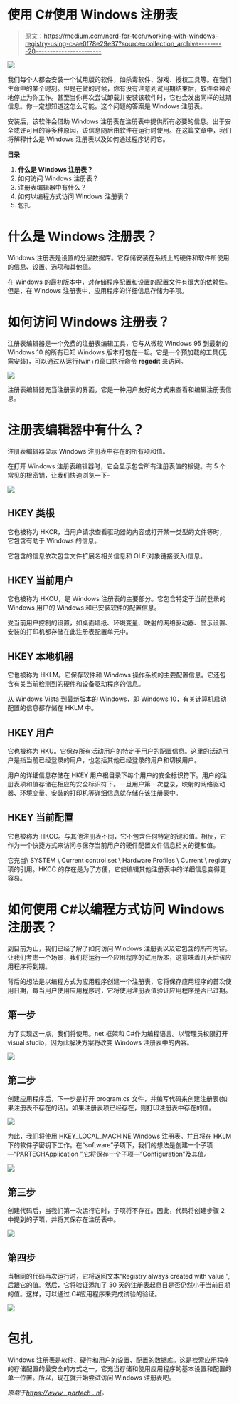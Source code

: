 # 使用 C#使用 Windows 注册表

> 原文：<https://medium.com/nerd-for-tech/working-with-windows-registry-using-c-ae0f78e29e37?source=collection_archive---------20----------------------->

![](img/0e0bb60f9b56bf0ffe7b853b037953b0.png)

我们每个人都会安装一个试用版的软件，如杀毒软件、游戏、授权工具等。在我们生命中的某个时刻。但是在做的时候，你有没有注意到试用期结束后，软件会神奇地停止为你工作。甚至当你再次尝试卸载并安装该软件时，它也会发出同样的过期信息。你一定想知道这怎么可能。这个问题的答案是 Windows 注册表。

安装后，该软件会借助 Windows 注册表在注册表中提供所有必要的信息。出于安全或许可目的等多种原因，该信息随后由软件在运行时使用。在这篇文章中，我们将解释什么是 Windows 注册表以及如何通过程序访问它。

**目录**

1.  **什么是 Windows 注册表？**
2.  如何访问 Windows 注册表？
3.  注册表编辑器中有什么？
4.  如何以编程方式访问 Windows 注册表？
5.  包扎

# 什么是 Windows 注册表？

Windows 注册表是设置的分层数据库。它存储安装在系统上的硬件和软件所使用的信息、设置、选项和其他值。

在 Windows 的最初版本中，对存储程序配置和设置的配置文件有很大的依赖性。但是，在 Windows 注册表中，应用程序的详细信息存储为子项。

# 如何访问 Windows 注册表？

注册表编辑器是一个免费的注册表编辑工具，它与从微软 Windows 95 到最新的 Windows 10 的所有已知 Windows 版本打包在一起。它是一个预加载的工具(无需安装)，可以通过从运行(win+r)窗口执行命令 **regedit** 来访问。

![](img/17a58b198f84020581e9405c0dbb8e56.png)

注册表编辑器充当注册表的界面，它是一种用户友好的方式来查看和编辑注册表信息。

# 注册表编辑器中有什么？

注册表编辑器显示 Windows 注册表中存在的所有项和值。

在打开 Windows 注册表编辑器时，它会显示包含所有注册表值的根键。有 5 个常见的根密钥，让我们快速浏览一下-

![](img/5921997e5bf2ac23ec1d30e236f7315f.png)

## HKEY 类根

它也被称为 HKCR，当用户请求查看驱动器的内容或打开某一类型的文件等时，它包含有助于 Windows 的信息。

它包含的信息依次包含文件扩展名相关信息和 OLE(对象链接嵌入)信息。

## HKEY 当前用户

它也被称为 HKCU，是 Windows 注册表的主要部分。它包含特定于当前登录的 Windows 用户的 Windows 和已安装软件的配置信息。

受当前用户控制的设置，如桌面墙纸、环境变量、映射的网络驱动器、显示设置、安装的打印机都存储在此注册表配置单元中。

## HKEY 本地机器

它也被称为 HKLM。它保存软件和 Windows 操作系统的主要配置信息。它还包含有关当前检测到的硬件和设备驱动程序的信息。

从 Windows Vista 到最新版本的 Windows，即 Windows 10，有关计算机启动配置的信息都存储在 HKLM 中。

## HKEY 用户

它也被称为 HKU。它保存所有活动用户的特定于用户的配置信息。这里的活动用户是指当前已经登录的用户，也包括其他已经登录的用户和切换用户。

用户的详细信息存储在 HKEY 用户根目录下每个用户的安全标识符下。用户的注册表项和值存储在相应的安全标识符下。一旦用户第一次登录，映射的网络驱动器、环境变量、安装的打印机等详细信息就存储在该注册表中。

## HKEY 当前配置

它也被称为 HKCC。与其他注册表不同，它不包含任何特定的键和值。相反，它作为一个快捷方式来访问与保存当前用户的硬件配置文件信息相关的键和值。

它充当\ SYSTEM \ Current control set \ Hardware Profiles \ Current \ registry 项的引用。HKCC 的存在是为了方便，它使编辑其他注册表中的详细信息变得更容易。

# 如何使用 C#以编程方式访问 Windows 注册表？

到目前为止，我们已经了解了如何访问 Windows 注册表以及它包含的所有内容。让我们考虑一个场景，我们将运行一个应用程序的试用版本，这意味着几天后该应用程序将到期。

背后的想法是以编程方式为应用程序创建一个注册表，它将保存应用程序的首次使用日期，每当用户使用应用程序时，它将使用注册表值验证应用程序是否已过期。

## 第一步

为了实现这一点，我们将使用。net 框架和 C#作为编程语言。以管理员权限打开 visual studio，因为此解决方案将改变 Windows 注册表中的内容。

![](img/8c56235e13c6b4343897844b6a02c64d.png)

## 第二步

创建应用程序后，下一步是打开 program.cs 文件，并编写代码来创建注册表(如果注册表不存在的话)。如果注册表项已经存在，则打印注册表中存在的值。

![](img/2bc25bae834b4573001207ce510fe8f0.png)

为此，我们将使用 HKEY_LOCAL_MACHINE Windows 注册表。并且将在 HKLM 下的软件子密钥下工作。在“software”子项下，我们的想法是创建一个子项—“PARTECHApplication ”,它将保存一个子项—“Configuration”及其值。

![](img/67180478197f56b503f73b17f3a5caf0.png)

## 第三步

创建代码后，当我们第一次运行它时，子项将不存在。因此，代码将创建步骤 2 中提到的子项，并将其保存在注册表中。

![](img/e68945361a2ada843700b94540cbd789.png)

## 第四步

当相同的代码再次运行时，它将返回文本“Registry always created with value ”,后跟它的值。然后，它将验证添加了 30 天的注册表起息日是否仍然小于当前日期的值。这样，可以通过 C#应用程序来完成试验的验证。

![](img/df83d7464a93c403f121f5c2422728d9.png)

# 包扎

Windows 注册表是软件、硬件和用户的设置、配置的数据库。这是检索应用程序的存储配置的最安全的方式之一，它充当存储和使用应用程序的基本设置和配置的单一位置。所以，现在就开始尝试访问 Windows 注册表吧。

*原载于*[*https://www . partech . nl*](https://www.partech.nl/nl/publicaties/2020/09/working-with-windows-registry)*。*